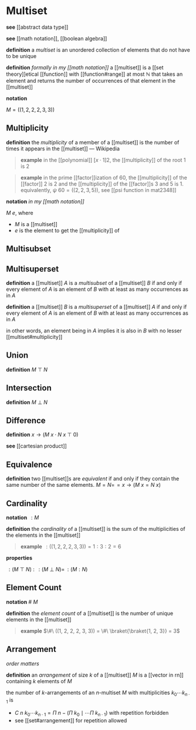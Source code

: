 # Multiset

**see** [[abstract data type]]

**see** [[math notation]], [[boolean algebra]]

**definition** a _multiset_ is an unordered collection of elements that do not have to be unique

**definition** _formally in my [[math notation]]_ a [[multiset]] is a [[set theory]]etical [[function]] with [[function#range]] at most $\mathbb N$ that takes an element and returns the number of occurrences of that element in the [[multiset]]

**notation**

$M = ((1, 2, 2, 2, 3, 3))$

## Multiplicity

**definition** the _multiplicity_ of a member of a [[multiset]] is the number of times it appears in the [[multiset]] &mdash; Wikipedia

> **example** in the [[polynomial]] $[x \cdot 1]2$, the [[multiplicity]] of the root $1$ is $2$

> **example** in the prime [[factor]]ization of $60$, the [[multiplicity]] of the [[factor]] $2$ is $2$ and the [[multiplicity]] of the [[factor]]s $3$ and $5$ is $1$. equivalently, $\psi\ 60 = ((2, 2, 3, 5))$, see [[psi function in mat2348]]

**notation** _in my [[math notation]]_

$M\ e$, where

- $M$ is a [[multiset]]
- $e$ is the element to get the [[multiplicity]] of

## Multisubset

## Multisuperset

**definition** a [[multiset]] $A$ is a _multisubset_ of a [[multiset]] $B$ if and only if every element of $A$ is an element of $B$ with at least as many occurrences as in $A$

**definition** a [[multiset]] $B$ is a _multisuperset_ of a [[multiset]] $A$ if and only if every element of $A$ is an element of $B$ with at least as many occurrences as in $A$

in other words, an element being in $A$ implies it is also in $B$ with no lesser [[multiset#multiplicity]]

## Union

**definition** $M\ \top\ N$

## Intersection

**definition** $M\ \bot\ N$

## Difference

**definition** $x \rightarrow (M\ x \cdot N\ x\ \top\ 0)$

**see** [[cartesian product]]

## Equivalence

**definition** two [[multiset]]s are _equivalent_ if and only if they contain the same number of the same elements. $M = N =\!= x \rightarrow (M\ x = N\ x)$

## Cardinality

**notation** $\,: M$

**definition** the _cardinality_ of a [[multiset]] is the sum of the multiplicities of the elements in the [[multiset]]

> **example** $\,: ((1, 2, 2, 2, 3, 3)) = 1 : 3 : 2 = 6$

**properties**

$\,: (M\ \top\ N)\ :\ \,: (M\ \bot\ N) = \,: (M : N)$

## Element Count

**notation** $\#\ M$

**definition** the _element count_ of a [[multiset]] is the number of unique elements in the [[multiset]]

> **example** $\#\ ((1, 2, 2, 2, 3, 3)) = \#\ \braket{\braket{1, 2, 3}} = 3$

## Arrangement

_order matters_

**definition** an _arrangement_ of size $k$ of a [[multiset]] $M$ is a [[vector in rn]] containing $k$ elements of $M$

the number of $k$-arrangements of an $n$-multiset $M$ with multiplicities $k_0 \cdots k_{n \cdot 1}$ is

- $C\ n\ k_0 \cdots k_{n \cdot 1} = \Pi\ n - (\Pi\ k_0 \mid \cdots \Pi\ k_{n \cdot 1})$ with repetition forbidden
- see [[set#arrangement]] for repetition allowed
